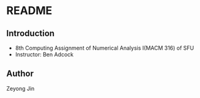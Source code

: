 # README

## Introduction
- 8th Computing Assignment of Numerical Analysis I(MACM 316) of SFU
- Instructor: Ben Adcock

## Author

Zeyong Jin
